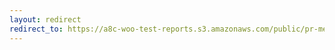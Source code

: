 ```yaml
---
layout: redirect
redirect_to: https://a8c-woo-test-reports.s3.amazonaws.com/public/pr-merge/37908/e2e/index.html
---
```

